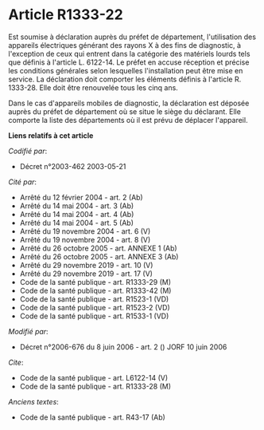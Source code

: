 # Article R1333-22

Est soumise à déclaration auprès du préfet de département, l'utilisation des appareils électriques générant des rayons X à
des fins de diagnostic, à l'exception de ceux qui entrent dans la catégorie des matériels lourds tels que définis à l'article
L. 6122-14. Le préfet en accuse réception et précise les conditions générales selon lesquelles l'installation peut être mise
en service. La déclaration doit comporter les éléments définis à l'article R. 1333-28. Elle doit être renouvelée tous les
cinq ans.

Dans le cas d'appareils mobiles de diagnostic, la déclaration est déposée auprès du préfet de département où se situe le
siège du déclarant. Elle comporte la liste des départements où il est prévu de déplacer l'appareil.

**Liens relatifs à cet article**

_Codifié par_:

  - Décret n°2003-462 2003-05-21

_Cité par_:

  - Arrêté du 12 février 2004 - art. 2 (Ab)
  - Arrêté du 14 mai 2004 - art. 3 (Ab)
  - Arrêté du 14 mai 2004 - art. 4 (Ab)
  - Arrêté du 14 mai 2004 - art. 5 (Ab)
  - Arrêté du 19 novembre 2004 - art. 6 (V)
  - Arrêté du 19 novembre 2004 - art. 8 (V)
  - Arrêté du 26 octobre 2005 - art. ANNEXE 1 (Ab)
  - Arrêté du 26 octobre 2005 - art. ANNEXE 3 (Ab)
  - Arrêté du 29 novembre 2019 - art. 10 (V)
  - Arrêté du 29 novembre 2019 - art. 17 (V)
  - Code de la santé publique - art. R1333-29 (M)
  - Code de la santé publique - art. R1333-42 (M)
  - Code de la santé publique - art. R1523-1 (VD)
  - Code de la santé publique - art. R1523-2 (VD)
  - Code de la santé publique - art. R1533-1 (VD)

_Modifié par_:

  - Décret n°2006-676 du 8 juin 2006 - art. 2 () JORF 10 juin 2006

_Cite_:

  - Code de la santé publique - art. L6122-14 (V)
  - Code de la santé publique - art. R1333-28 (M)

_Anciens textes_:

  - Code de la santé publique - art. R43-17 (Ab)

